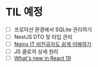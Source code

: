 # TIL 예정
- [ ] 프로덕션 환경에서 SQLite 관리하기  
- [ ] NestJS DTO 및 타입 관리
- [ ] [Nginx IT 비전공자도 쉽게 이해하기](https://www.youtube.com/watch?v=-e7ZuT9pj5s)
- [ ] JS 클로저 상세 원리
- [ ] [What's new in React 19](https://www.youtube.com/watch?v=AJOGzVygGcY)